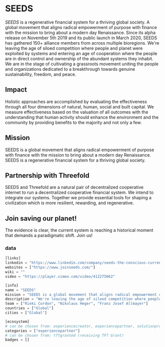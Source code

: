 # SEEDS

*SEEDS* is a regenerative financial system for a thriving global society. A global movement that aligns radical empowerment of purpose with finance with the mission to bring about a modern day Renaissance. Since its alpha release on November 5th 2019 and its public launch in March 2020, SEEDS has gathered 150+ alliance members from across multiple bioregions. We're leaving the age of siloed competition where people and planet were exploited by systems and entering an age of cooperation where the people are in direct control and ownership of the abundant systems they inhabit. We are in the stage of cultivating a grassroots movement uniting the people and organizations dedicated to a breakthrough towards genuine sustainability, freedom, and peace. 

## Impact

Holistic approaches are accomplished by evaluating the effectiveness through all four dimensions of natural, human, social and built capital. We measure effectiveness based on the valuation of all outcomes with the understanding that human activity should enhance the environment and the community by providing benefits to the majority and not only a few.

## Mission

SEEDS is a global movement that aligns radical empowerment of purpose with finance with the mission to bring about a modern day Renaissance. SEEDS is a regenerative financial system for a thriving global society.

## Partnership with Threefold

SEEDS and Threefold are a natural pair of decentralized cooperative internet to run a decentralized cooperative financial system. We intend to integrate our systems. Together we provide essential tools for shaping a civilization which is more resilient, rewarding, and regenerative.

## Join saving our planet!

The evidence is clear, the current system is reaching a historical moment that demands a paradigmatic shift. Join us!



### data

```python
[links]
linkedin = "https://www.linkedin.com/company/seeds-the-conscious-currency/"
websites = ["https://www.joinseeds.com/"]
wiki = ""
video = "https://player.vimeo.com/video/412275062"

[info]
name = "SEEDS"
mission = "SEEDS is a global movement that aligns radical empowerment of purpose with finance with the mission to bring about a modern day Renaissance. SEEDS is a regenerative financial system for a thriving global society."
description = "We're leaving the age of siloed competition where people and planet were exploited by systems and entering an age of cooperation where the people are in direct control and ownership of the abundant systems they inhabit. SEEDS and Threefold are a natural pair a decentralized cooperative internet to run a decentralized cooperative financial system. We intend to integrate our systems. Together we provide essential tools for shaping a civilization which is more resilient, rewarding, and regenerative."
team = ["Rieki Cordon", "Nikolaus Heger", "Franz Josef Allmayer"]
countries = ["Global"]
cities = ["Global"]

[ecosystem]
# can be chosen from: experiencecreator, experiencepartner, solutionprovider, farmer, systemintegrator
categories = ["experiencepartner"]
# can be chosen from: tftgranted (receiving TFT Grant)
badges = []
```
